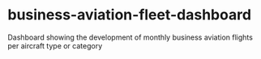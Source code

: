 # business-aviation-fleet-dashboard
Dashboard showing the development of monthly business aviation flights per aircraft type or category
